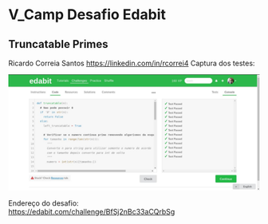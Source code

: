 # V_Camp Desafio Edabit

## Truncatable Primes
Ricardo Correia Santos https://linkedin.com/in/rcorrei4
Captura dos testes:

![Captura dos testes](captura-dos-testes.jpg)

Endereço do desafio:  
https://edabit.com/challenge/BfSj2nBc33aCQrbSg